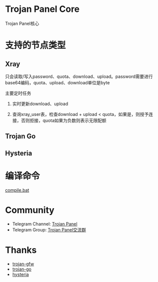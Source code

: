 # Trojan Panel Core

Trojan Panel核心

# 支持的节点类型

## Xray

只会读取/写入password、quota、download、upload。password需要进行base64编码，quota、upload、download单位是byte

主要定时任务

1. 实时更新download、upload

2. 查询xray_user表，检查download + upload < quota，如果是，则授予连接，否则拒接，quota如果为负数则表示无限配额

## Trojan Go

## Hysteria

# 编译命令

[compile.bat](./compile.bat)

# Community

- Telegram Channel: [Trojan Panel](https://t.me/TrojanPanel)
- Telegram Group: [Trojan Panel交流群](https://t.me/TrojanPanelGroup)

# Thanks

- [trojan-gfw](https://github.com/trojan-gfw/trojan)
- [trojan-go](https://github.com/p4gefau1t/trojan-go)
- [hysteria](https://github.com/HyNetwork/hysteria)
